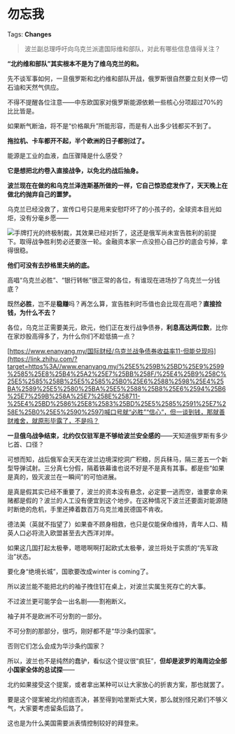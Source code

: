 # 勿忘我

Tags: **Changes**

> 波兰副总理呼吁向乌克兰派遣国际维和部队，对此有哪些信息值得关注？



**“北约维和部队”其实根本不是为了维乌克兰的和。**

先不谈军事如何，一旦俄罗斯和北约维和部队开战，俄罗斯很自然要立刻关停一切石油和天然气供应。

不得不提醒各位注意——中东欧国家对俄罗斯能源依赖一些核心分项超过70%的比比皆是。

如果断气断油，将不是“价格飙升”所能形容，而是有人出多少钱都买不到了。

**拖拉机、卡车都开不起，半个欧洲的日子都别过了。**

能源是工业的血液，血压骤降是什么感受？

  


**它是想把北约卷入直接战争，以免北约战后抽身。**

**波兰现在在做的和乌克兰泽连斯基所做的一样，它自己惊恐症发作了，天天晚上在做北约抛弃自己的噩梦。**

乌克兰已经没救了，宣传口号只是用来安慰吓坏了的小孩子的，全球资本目光如炬，没有分毫乡愿——

![](https://pic2.zhimg.com/50/v2-6684e2c08ddb9caaa00d58354d8f12df_720w.jpg?source=1940ef5c)手牌打光的终极制裁，其效果已经对折了，这还是俄军尚未宣告胜利的前提下。取得战争胜利势必还要涨一轮。金融资本家一点没担心自己抄的底会亏掉，拿得很稳。

**他们可没有去抄格里夫纳的底。**

高唱“乌克兰必胜”、“银行转帐”很正常的各位，有谁现在进场抄了乌克兰一分钱底？

既然**必胜**，岂不是**稳赚**吗？再怎么算，宣告胜利时币值也会比现在高吧？**直接捡钱，为什么不去？**

各位，乌克兰正需要美元，欧元，他们正在发行战争债券，**利息高达两位数**，比你在家炒股高得多了，为什么你们不趁低搞一点？

[https://www.enanyang.my/国际财经/乌克兰战争债券收益率11-但能兑现吗](https://link.zhihu.com/?target=https%3A//www.enanyang.my/%25E5%259B%25BD%25E9%2599%2585%25E8%25B4%25A2%25E7%25BB%258F/%25E4%25B9%258C%25E5%2585%258B%25E5%2585%25B0%25E6%2588%2598%25E4%25BA%2589%25E5%2580%25BA%25E5%2588%25B8%25E6%2594%25B6%25E7%259B%258A%25E7%258E%258711-%25E4%25BD%2586%25E8%2583%25BD%25E5%2585%2591%25E7%258E%25B0%25E5%2590%2597)喊口号就“必胜”“信心”，但一谈到钱，那就善财难舍，就原形毕露了，不是吗？

  


**一旦俄乌战争结束，北约仅仅驻军是不够给波兰安全感的**——天知道俄罗斯有多少匕首、口径？

可想而知，战后俄军会天天在波兰边境深挖洞广积粮，厉兵秣马，隔三差五一个新型导弹试射。三分真七分假，隔着铁幕谁也说不好是不是真有其事。都是些“如果是真的，毁灭波兰在一瞬间”的可怕进展。

是真是假其实已经不重要了，波兰的资本没有悬念，必定要一逃而空，谁要拿命来赌都是假的？波兰的人工没有便宜到这个地步。在这种情况下波兰还要面对能源随时断绝的危机，手里还捧着数百万乌克兰难民德国不肯收。

德法美（英就不指望了）如果奋不顾身相救，也只是仅能保命维持，青年人口、精英人口必将流入欧盟甚至去大西洋对岸。

如果这几国打起太极拳，嗯嗯啊啊打起欧式太极拳，波兰将处于实质的“先军政治”状态。

要化身“绝境长城”，国歌要改成winter is coming了。

所以波兰能不能把北约的袖子拽住钉在桌上，对波兰实属生死存亡的大事。

不过波兰更可能学会一出名剧——割袍断义。

袖子并不是欧洲不可分割的一部分。

不可分割的那部分，很巧，刚好都不是“华沙条约国家”。

否则它们怎么会成为华沙条约国家？

  


所以，波兰也不是纯然的蠢驴，看似这个提议很“疯狂”，**但却是波罗的海周边全部小国家全体的总试探**——

北约如果接受这个提案，或者拿出某种可以让大家放心的折衷方案，那也就罢了。

要是这个提案被北约彻底否决，甚至得到哈里斯式大笑，那么就别怪兄弟们不够义气，大家要考虑留条后路了。

这也是为什么美国需要派表情控制较好的拜登来。



